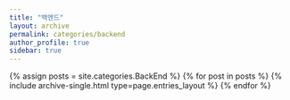 ```yaml
---
title: "백엔드"
layout: archive
permalink: categories/backend
author_profile: true
sidebar: true
---
```


{% assign posts = site.categories.BackEnd %}
{% for post in posts %} {% include archive-single.html type=page.entries_layout %} {% endfor %}
